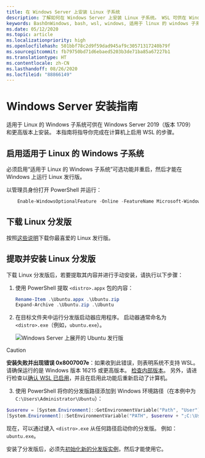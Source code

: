 ```yaml
---
title: 在 Windows Server 上安装 Linux 子系统
description: 了解如何在 Windows Server 上安装 Linux 子系统。 WSL 可供在 Windows Server 2019（版本 1709）和更高版本上安装。
keywords: BashOnWindows, bash, wsl, windows, 适用于 linux 的 windows 子系统, windowssubsystem, ubuntu, windows server
ms.date: 05/12/2020
ms.topic: article
ms.localizationpriority: high
ms.openlocfilehash: 501bbf78c2d9f59dad945af9c30571317240b79f
ms.sourcegitcommit: fb79750bd71d6ebaed5203b3de71ba85a67227b1
ms.translationtype: HT
ms.contentlocale: zh-CN
ms.lasthandoff: 08/26/2020
ms.locfileid: "88866149"
---
```

# <a name="windows-server-installation-guide"></a>Windows Server 安装指南

适用于 Linux 的 Windows 子系统可供在 Windows Server 2019（版本 1709）和更高版本上安装。 本指南将指导你完成在计算机上启用 WSL 的步骤。

## <a name="enable-the-windows-subsystem-for-linux"></a>启用适用于 Linux 的 Windows 子系统

必须启用“适用于 Linux 的 Windows 子系统”可选功能并重启，然后才能在 Windows 上运行 Linux 发行版。

以管理员身份打开 PowerShell 并运行：

```powershell
    Enable-WindowsOptionalFeature -Online -FeatureName Microsoft-Windows-Subsystem-Linux

```

## <a name="download-a-linux-distribution"></a>下载 Linux 分发版

按照[这些说明](install-manual.md)下载你最喜爱的 Linux 发行版。

## <a name="extract-and-install-a-linux-distribution"></a>提取并安装 Linux 分发版

下载 Linux 分发版后，若要提取其内容并进行手动安装，请执行以下步骤：

1. 使用 PowerShell 提取 `<distro>.appx` 包的内容：

    ```powershell
    Rename-Item .\Ubuntu.appx .\Ubuntu.zip
    Expand-Archive .\Ubuntu.zip .\Ubuntu
    ```

2. 在目标文件夹中运行分发版启动器应用程序。 启动器通常命名为 `<distro>.exe`（例如，`ubuntu.exe`）。

    ![Windows Server 上展开的 Ubuntu 发行版](media/server-appx-expand.png)

> [!CAUTION]
> **安装失败并出现错误 0x8007007e**：如果收到此错误，则表明系统不支持 WSL。 请确保运行的是 Windows 版本 16215 或更高版本。 [检查内部版本](troubleshooting.md#check-your-build-number)。 另外，请进行检查以[确认 WSL 已启用](troubleshooting.md#confirm-wsl-is-enabled)，并且在启用此功能后重新启动了计算机。  

3. 使用 PowerShell 将你的分发版路径添加到 Windows 环境路径（在本例中为 `C:\Users\Administrator\Ubuntu`）：

```powershell
$userenv = [System.Environment]::GetEnvironmentVariable("Path", "User")
[System.Environment]::SetEnvironmentVariable("PATH", $userenv + ";C:\Users\Administrator\Ubuntu", "User")
```

现在，可以通过键入 `<distro>.exe` 从任何路径启动你的分发版。 例如： `ubuntu.exe`。

安装了分发版后，必须先[初始化新的分发版实例](initialize-distro.md)，然后才能使用它。
